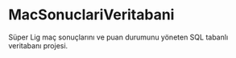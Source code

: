 # MacSonuclariVeritabani
Süper Lig maç sonuçlarını ve puan durumunu yöneten SQL tabanlı veritabanı projesi.
